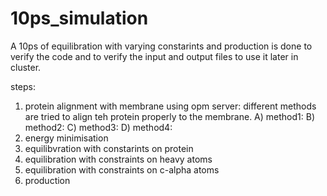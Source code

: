 # 10ps_simulation
A 10ps of equilibration with varying constarints and production is done to verify the code and to verify the input and output files to use it later in cluster.


steps:
1) protein alignment with membrane using opm server: different methods are tried to align teh protein properly to the membrane.
A) method1:
B) method2:
C) method3:
D) method4:
3) energy minimisation
4) equilibvration with constarints on protein
5) equilibration with constraints on heavy atoms
6) equilibration with constraints on c-alpha atoms
7) production
